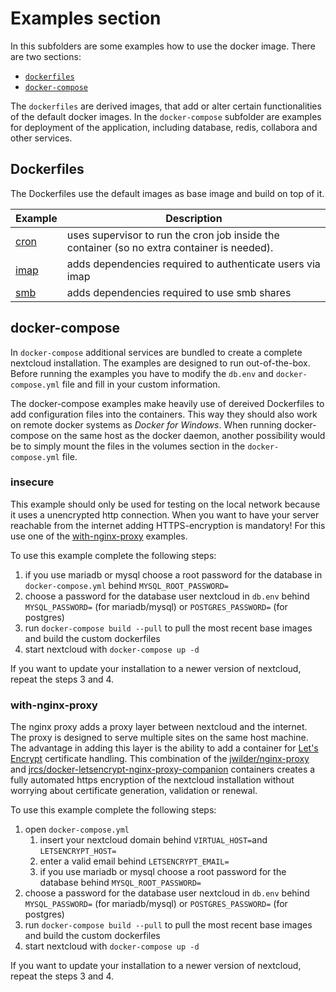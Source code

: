 # Examples section

In this subfolders are some examples how to use the docker image. There are two sections:
 
 * [`dockerfiles`](https://github.com/nextcloud/docker/tree/master/.examples/dockerfiles)
 * [`docker-compose`](https://github.com/nextcloud/docker/tree/master/.examples/docker-compose)

The `dockerfiles` are derived images, that add or alter certain functionalities of the default docker images. In the `docker-compose` subfolder are examples for deployment of the application, including database, redis, collabora and other services.

## Dockerfiles
The Dockerfiles use the default images as base image and build on top of it.


Example | Description
------- | -------
[cron](https://github.com/nextcloud/docker/tree/master/.examples/dockerfiles/cron) | uses supervisor to run the cron job inside the container (so no extra container is needed).
[imap](https://github.com/nextcloud/docker/tree/master/.examples/dockerfiles/imap) | adds dependencies required to authenticate users via imap
[smb](https://github.com/nextcloud/docker/tree/master/.examples/dockerfiles/smb) | adds dependencies required to use smb shares





## docker-compose
In `docker-compose` additional services are bundled to create a complete nextcloud installation. The examples are designed to run out-of-the-box.
Before running the examples you have to modify the `db.env` and `docker-compose.yml` file and fill in your custom information.

The docker-compose examples make heavily use of dereived Dockerfiles to add configuration files into the containers. This way they should also work on remote docker systems as _Docker for Windows_. When running docker-compose on the same host as the docker daemon, another possibility would be to simply mount the files in the volumes section in the `docker-compose.yml` file.


### insecure
This example should only be used for testing on the local network because it uses a unencrypted http connection.
When you want to have your server reachable from the internet adding HTTPS-encryption is mandatory!
For this use one of the [with-nginx-proxy](#with-nginx-proxy) examples.

To use this example complete the following steps:

1. if you use mariadb or mysql choose a root password for the database in `docker-compose.yml` behind `MYSQL_ROOT_PASSWORD=`
2. choose a password for the database user nextcloud in `db.env` behind `MYSQL_PASSWORD=` (for mariadb/mysql) or `POSTGRES_PASSWORD=` (for postgres)
3. run `docker-compose build --pull` to pull the most recent base images and build the custom dockerfiles
4. start nextcloud with `docker-compose up -d`


If you want to update your installation to a newer version of nextcloud, repeat the steps 3 and 4.


### with-nginx-proxy
The nginx proxy adds a proxy layer between nextcloud and the internet. The proxy is designed to serve multiple sites on the same host machine.
The advantage in adding this layer is the ability to add a container for [Let's Encrypt](https://letsencrypt.org/) certificate handling.
This combination of the [jwilder/nginx-proxy](https://github.com/jwilder/nginx-proxy) and [jrcs/docker-letsencrypt-nginx-proxy-companion](https://github.com/JrCs/docker-letsencrypt-nginx-proxy-companion) containers creates a fully automated https encryption of the nextcloud installation without worrying about certificate generation, validation or renewal.

To use this example complete the following steps:

1. open `docker-compose.yml`
   1. insert your nextcloud domain behind `VIRTUAL_HOST=`and `LETSENCRYPT_HOST=`
   2. enter a valid email behind `LETSENCRYPT_EMAIL=`
   3. if you use mariadb or mysql choose a root password for the database behind `MYSQL_ROOT_PASSWORD=`
2. choose a password for the database user nextcloud in `db.env` behind `MYSQL_PASSWORD=` (for mariadb/mysql) or `POSTGRES_PASSWORD=` (for postgres)
3. run `docker-compose build --pull` to pull the most recent base images and build the custom dockerfiles
4. start nextcloud with `docker-compose up -d`


If you want to update your installation to a newer version of nextcloud, repeat the steps 3 and 4.
